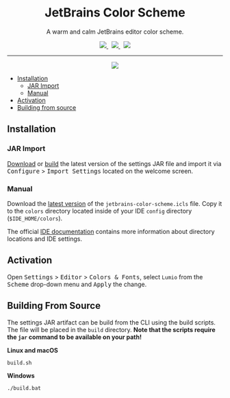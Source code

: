 <h1 align="center">JetBrains Color Scheme</h1>

<p align="center">A warm and calm JetBrains editor color scheme.</p>

<p align="center">
  <a href="https://github.com/arcticicestudio/lumio">
    <img src="https://img.shields.io/badge/color_palette-Lumio-9d8275.svg?style=flat-square" />
  </a>
  &nbsp;
  <a href="https://github.com/arcticicestudio/nord-jetbrains-editor">
    <img src="https://img.shields.io/badge/fork_of-Nord_JetBrains_Editor-958e6f.svg?style=flat-square" />
  </a>
  &nbsp;
  <a href="https://github.com/tonsky/FiraCode">
    <img src="https://img.shields.io/badge/font-Fira_Code-7e625e.svg?style=flat-square" />
  </a>
</p>

---

<p align="center"><img src="https://raw.githubusercontent.com/lippenstift/jetbrains-color-scheme/develop/src/assets/scrot-top.png"/><br></p>

* [Installation](#installation)
  * [JAR Import](#jar-import)
  * [Manual](#manual)
* [Activation](#activation)
* [Building from source](#building-from-source)

## Installation

### JAR Import

[Download](https://github.com/lippenstift/jetbrains-color-scheme/releases/latest) or [build](#building-from-source) the
latest version of the settings JAR file and import it via <kbd>Configure</kbd> > <kbd>Import Settings</kbd> located on
the welcome screen.


### Manual

Download the [latest version](https://github.com/lippenstift/jetbrains-color-scheme/releases/latest) of the
`jetbrains-color-scheme.icls` file. Copy it to the `colors` directory located inside of your IDE `config`
directory (`$IDE_HOME/colors`).

The official [IDE documentation](https://www.jetbrains.com/help/idea/project-and-ide-settings.html#d1733494e174)
contains more information about directory locations and IDE settings.

## Activation

Open <kbd>Settings</kbd> > <kbd>Editor</kbd> > <kbd>Colors & Fonts</kbd>, select `Lumio` from the <kbd>Scheme</kbd>
drop-down menu and <kbd>Apply</kbd> the change.


## Building From Source

The settings JAR artifact can be build from the CLI using the build scripts. The file will be placed in the `build`
directory. **Note that the scripts require the `jar` command to be available on your path!**

**Linux and macOS**

```sh
build.sh
```

**Windows**

```sh
./build.bat
```
